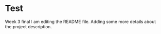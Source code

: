 # Test
Week 3 final 
I am editing the README file. Adding some more details about 
the project description.
